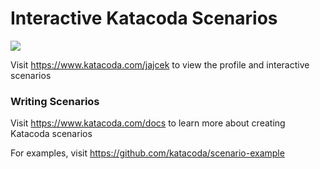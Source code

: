 # Interactive Katacoda Scenarios

[![](http://shields.katacoda.com/katacoda/jajcek/count.svg)](https://www.katacoda.com/jajcek "Get your profile on Katacoda.com")

Visit https://www.katacoda.com/jajcek to view the profile and interactive scenarios

### Writing Scenarios
Visit https://www.katacoda.com/docs to learn more about creating Katacoda scenarios

For examples, visit https://github.com/katacoda/scenario-example
